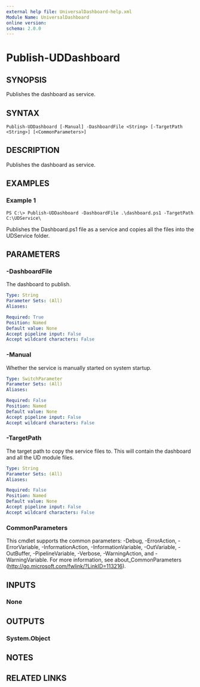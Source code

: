 ```yaml
---
external help file: UniversalDashboard-help.xml
Module Name: UniversalDashboard
online version:
schema: 2.0.0
---
```


# Publish-UDDashboard

## SYNOPSIS
Publishes the dashboard as service.

## SYNTAX

```
Publish-UDDashboard [-Manual] -DashboardFile <String> [-TargetPath <String>] [<CommonParameters>]
```

## DESCRIPTION
Publishes the dashboard as service.

## EXAMPLES

### Example 1
```
PS C:\> Publish-UDDashboard -DashboardFile .\dashboard.ps1 -TargetPath C:\UDService\
```

Publishes the Dashboard.ps1 file as a service and copies all the files into the UDService folder.

## PARAMETERS

### -DashboardFile
The dashboard to publish.

```yaml
Type: String
Parameter Sets: (All)
Aliases:

Required: True
Position: Named
Default value: None
Accept pipeline input: False
Accept wildcard characters: False
```

### -Manual
Whether the service is manually started on system startup.

```yaml
Type: SwitchParameter
Parameter Sets: (All)
Aliases:

Required: False
Position: Named
Default value: None
Accept pipeline input: False
Accept wildcard characters: False
```

### -TargetPath
The target path to copy the service files to. This will contain the dashboard and all the UD module files. 

```yaml
Type: String
Parameter Sets: (All)
Aliases:

Required: False
Position: Named
Default value: None
Accept pipeline input: False
Accept wildcard characters: False
```

### CommonParameters
This cmdlet supports the common parameters: -Debug, -ErrorAction, -ErrorVariable, -InformationAction, -InformationVariable, -OutVariable, -OutBuffer, -PipelineVariable, -Verbose, -WarningAction, and -WarningVariable. For more information, see about_CommonParameters (http://go.microsoft.com/fwlink/?LinkID=113216).

## INPUTS

### None

## OUTPUTS

### System.Object

## NOTES

## RELATED LINKS
